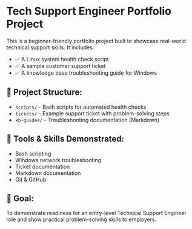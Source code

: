 # Tech Support Engineer Portfolio Project

This is a beginner-friendly portfolio project built to showcase real-world technical support skills. It includes:

- ✅ A Linux system health check script
- ✅ A sample customer support ticket
- ✅ A knowledge base troubleshooting guide for Windows

## 📁 Project Structure:
- `scripts/` - Bash scripts for automated health checks
- `tickets/` - Example support ticket with problem-solving steps
- `kb-guides/` - Troubleshooting documentation (Markdown)

## 🔧 Tools & Skills Demonstrated:
- Bash scripting
- Windows network troubleshooting
- Ticket documentation
- Markdown documentation
- Git & GitHub

## 🎯 Goal:
To demonstrate readiness for an entry-level Technical Support Engineer role and show practical problem-solving skills to employers.
